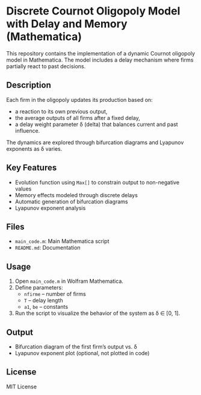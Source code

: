 # Discrete Cournot Oligopoly Model with Delay and Memory (Mathematica)

This repository contains the implementation of a dynamic Cournot oligopoly model in Mathematica. The model includes a delay mechanism where firms partially react to past decisions.

## Description

Each firm in the oligopoly updates its production based on:
- a reaction to its own previous output,
- the average outputs of all firms after a fixed delay,
- a delay weight parameter δ (delta) that balances current and past influence.

The dynamics are explored through bifurcation diagrams and Lyapunov exponents as δ varies.

## Key Features

- Evolution function using `Max[]` to constrain output to non-negative values
- Memory effects modeled through discrete delays
- Automatic generation of bifurcation diagrams
- Lyapunov exponent analysis

## Files

- `main_code.m`: Main Mathematica script
- `README.md`: Documentation

## Usage

1. Open `main_code.m` in Wolfram Mathematica.
2. Define parameters:
   - `nfirme` – number of firms
   - `T` – delay length
   - `a1`, `be` – constants
3. Run the script to visualize the behavior of the system as δ ∈ [0, 1].

## Output

- Bifurcation diagram of the first firm’s output vs. δ
- Lyapunov exponent plot (optional, not plotted in code)

## License

MIT License
